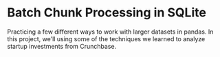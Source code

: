 # Batch Chunk Processing in SQLite

Practicing a few different ways to work with larger datasets in pandas. In this project, we'll using some of the techniques we learned to analyze startup investments from Crunchbase.
